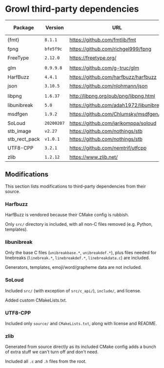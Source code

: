 # Growl third-party dependencies

| Package       | Version    | URL                                     | Vendored / Fetched |
|---------------|------------|-----------------------------------------|--------------------|
| {fmt}         | `8.1.1`    | https://github.com/fmtlib/fmt           | 📥                 |
| fpng          | `bfe5f9c`  | https://github.com/richgel999/fpng      | 💾                 |
| FreeType      | `2.12.0`   | https://freetype.org/                   | 📥                 |
| glm           | `0.9.9.8`  | https://github.com/g-truc/glm           | 📥                 |
| HarfBuzz      | `4.4.1`    | https://github.com/harfbuzz/harfbuzz    | 💾                 |
| json          | `3.10.5`   | https://github.com/nlohmann/json        | 📥                 |
| libpng        | `1.6.37`   | http://libpng.org/pub/png/libpng.html   | 📥                 |
| libunibreak   | `5.0`      | https://github.com/adah1972/libunibreak | 💾                 |
| msdfgen       | `1.9.2`    | https://github.com/Chlumsky/msdfgen/    | 📥                 |
| SoLoud        | `20200207` | https://github.com/jarikomppa/soloud    | 💾                 |
| stb_image     | `v2.27`    | https://github.com/nothings/stb         | 💾                 |
| stb_rect_pack | `v1.0.1`   | https://github.com/nothings/stb         | 💾                 |
| UTF8-CPP      | `3.2.1`    | https://github.com/nemtrif/utfcpp       | 📥                 |
| zlib          | `1.2.12`   | https://www.zlib.net/                   | 💾                 |

## Modifications

This section lists modifications to third-party dependencies from their source.

### Harfbuzz

HarfBuzz is vendored because their CMake config is rubbish.

Only `src/` directory is included, with all non-C files removed (e.g. Python,
templates).

### libunibreak

Only the base C files (`unibreakbase.*`, `unibreakdef.*`), plus files needed for
linebreaks (`linebreak.*`, `linebreakdef.*`, `linebreakdata.c`) are included.

Generators, templates, emoji/word/grapheme data are not included.

### SoLoud

Included `src/` (with exception of `src/c_api/`), `include/`, and license.

Added custom CMakeLists.txt.

### UTF8-CPP

Included only `source/` and `CMakeLists.txt`, along with license and README.

### zlib

Generated from source directly as its included CMake config adds a bunch
of extra stuff we can't turn off and don't need.

Included all `.c` and `.h` files from the root.
